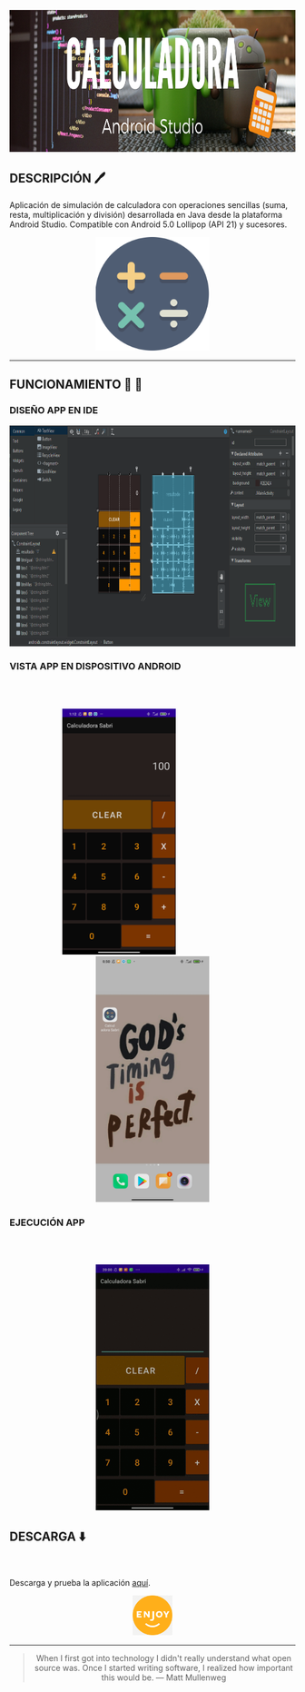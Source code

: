 
<p align="center">
  <img width="900" height="250" src="../images/calculadora.png"/>
</p>

## DESCRIPCIÓN 🖊️ ## 


Aplicación de simulación de calculadora con operaciones sencillas (suma, resta, multiplicación y división) desarrollada en Java desde la plataforma Android Studio.
Compatible con Android 5.0 Lollipop (API 21) y sucesores.

<p align="center">
  <img width="200" height="200" src="../images/calculatorIcon.png"/>
</p>

- - -

## FUNCIONAMIENTO 📌 🧮 ## 

### DISEÑO APP EN IDE ### 
<p align="center">
  <img width="800" height="389" src="../images/designAS.PNG"/>
</p>



### VISTA APP EN DISPOSITIVO ANDROID ### 
<br></br>
<p align="center">
  <img width="200" height="433" src="../images/CapturaCalSabri.jpg"/>
  &nbsp; &nbsp; &nbsp; &nbsp; &nbsp; &nbsp; &nbsp; &nbsp; &nbsp; &nbsp; &nbsp; &nbsp; &nbsp; &nbsp; &nbsp;
  <img width="200" height="433" src="../images/capturaIcono.jpg"/>
</p>


### EJECUCIÓN APP ### 
<br></br>
<p align="center">
  <img width="200" height="433" src="../images/CalculadoraSabri.gif"/>
</p>


## DESCARGA ⬇️ ## 
<br></br>
Descarga y prueba la aplicación [aquí](https://github.com/SabrinaOC/SabrinaEjerciciosEntornosDesarrollo/blob/master/src/androidStudio/Apk/calcSabri.apk).
<p align="center">
  <img width="70" height="70" src="../images/enjoy.png"/>
</p>

- - -

> <p align="center">When I first got into technology I didn't really understand what open source was. Once I started writing software, I realized how important this would be.
> — Matt Mullenweg</p>
